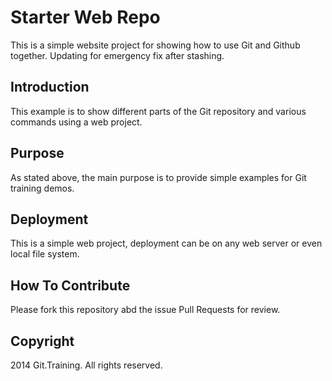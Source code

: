 # Starter Web Repo

This is a simple website project for
showing how to use Git and Github together.
Updating for emergency fix after stashing.

## Introduction

This example is to show different parts
of the Git repository and various commands
using a web project.

## Purpose

As stated above, the main purpose is to
provide simple examples for Git training
demos.

## Deployment

This is a simple web project, deployment 
can be on any web server or even local
file system. 

## How To Contribute

Please fork this repository abd the issue Pull Requests for 
review.

## Copyright

2014 Git.Training. All rights reserved.
